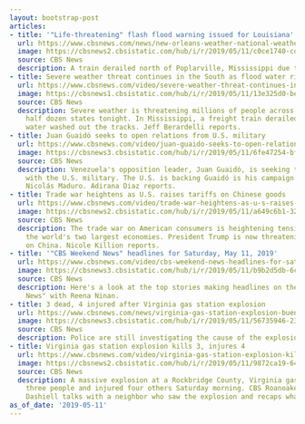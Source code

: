 ```yaml
---
layout: bootstrap-post
articles:
- title: '"Life-threatening" flash flood warning issued for Louisiana'
  url: https://www.cbsnews.com/news/new-orleans-weather-national-weather-service-warns-of-life-threatening-flash-flooding-today-2019-05-11/
  image: https://cbsnews2.cbsistatic.com/hub/i/r/2019/05/11/c0ce1740-cdc6-42cd-afbb-223e498ebd12/thumbnail/1200x630/e1a919bcfd4749c4178f8b10f3fb00f1/ap-19130798308245.jpg
  source: CBS News
  description: A train derailed north of Poplarville, Mississippi due to high water
- title: Severe weather threat continues in the South as flood water rises
  url: https://www.cbsnews.com/video/severe-weather-threat-continues-in-the-south-as-flood-water-rises/
  image: https://cbsnews1.cbsistatic.com/hub/i/r/2019/05/11/13e325d0-be0b-455c-ba53-af8efa43cdc1/thumbnail/1200x630/fc698bb37fa73762cd1325c6766ba0e9/0511-en-weatherforecast-berardelli-1848491-640x360.jpg
  source: CBS News
  description: Severe weather is threatening millions of people across more than a
    half dozen states tonight. In Mississippi, a freight train derailed after high
    water washed out the tracks. Jeff Berardelli reports.
- title: Juan Guaidó seeks to open relations from U.S. military
  url: https://www.cbsnews.com/video/juan-guaido-seeks-to-open-relations-from-u-s-military/
  image: https://cbsnews3.cbsistatic.com/hub/i/r/2019/05/11/6fe47254-bf6a-4f33-9ea0-e66f68e22d0d/thumbnail/1200x630/1f2471bb5f23b325dc70d3d41a7d4b2f/0511-en-venezuelahunger-diaz-1848496-640x360.jpg
  source: CBS News
  description: Venezuela's opposition leader, Juan Guaidó, is seeking to open relations
    with the U.S. military. The U.S. is backing Guaidó is his campaign to oust president
    Nicolás Maduro. Adirana Diaz reports.
- title: Trade war heightens as U.S. raises tariffs on Chinese goods
  url: https://www.cbsnews.com/video/trade-war-heightens-as-u-s-raises-tariffs-on-chinese-goods/
  image: https://cbsnews2.cbsistatic.com/hub/i/r/2019/05/11/a649c6b1-32f1-4efe-8ba5-0b46d92f9abd/thumbnail/1200x630/03dbbe994a9626285554860db5466fa6/0511-en-tariffs-killion-1848484-640x360.jpg
  source: CBS News
  description: The trade war on American consumers is heightening tension between
    the world's two largest economies. President Trump is now threatening more tariffs
    on China. Nicole Killion reports.
- title: '"CBS Weekend News" headlines for Saturday, May 11, 2019'
  url: https://www.cbsnews.com/video/cbs-weekend-news-headlines-for-saturday-may-11-2019/
  image: https://cbsnews3.cbsistatic.com/hub/i/r/2019/05/11/b9b2d5db-6c2b-4e81-8e30-0754500fe8f9/thumbnail/1200x630/534c1f75e2a5c627a92ee7d62bb68db2/0511-en-headlines-1848479-640x360.jpg
  source: CBS News
  description: Here's a look at the top stories making headlines on the "CBS Weekend
    News" with Reena Ninan.
- title: 3 dead, 4 injured after Virginia gas station explosion
  url: https://www.cbsnews.com/news/virginia-gas-station-explosion-buena-vista-3-dead-today-2019-05-11/
  image: https://cbsnews3.cbsistatic.com/hub/i/r/2019/05/11/56735946-23ff-4c49-9664-f53fd569446d/thumbnail/1200x630/83777acc93d14b82b554473c4bef6f6a/screen-shot-2019-05-11-at-5-50-10-pm-1.png
  source: CBS News
  description: Police are still investigating the cause of the explosion
- title: Virginia gas station explosion kills 3, injures 4
  url: https://www.cbsnews.com/video/virginia-gas-station-explosion-kills-3-injures-4/
  image: https://cbsnews2.cbsistatic.com/hub/i/r/2019/05/11/9872ca19-64ae-4fa5-bb32-0b0720015481/thumbnail/1200x630/9b28cac29840569dcef4f241fe85eccb/0511-cbsnews-explosionvagas-1848469-640x360.jpg
  source: CBS News
  description: A massive explosion at a Rockbridge County, Virginia gas station killed
    three people and injured four others Saturday morning. CBS Roanoake reporter Joe
    Dashiell talks with a neighbor who saw the explosion and recaps what happened.
as_of_date: '2019-05-11'
---
```


